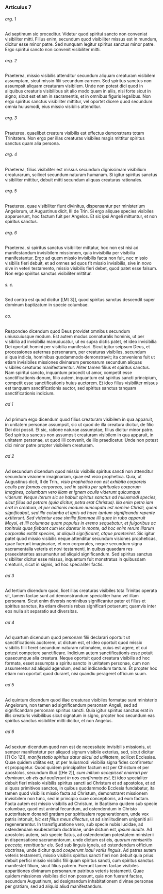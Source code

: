 ### Articulus 7

###### arg. 1
Ad septimum sic proceditur. Videtur quod spiritui sancto non conveniat visibiliter mitti. Filius enim, secundum quod visibiliter missus est in mundum, dicitur esse minor patre. Sed nunquam legitur spiritus sanctus minor patre. Ergo spiritui sancto non convenit visibiliter mitti.

###### arg. 2
Praeterea, missio visibilis attenditur secundum aliquam creaturam visibilem assumptam, sicut missio filii secundum carnem. Sed spiritus sanctus non assumpsit aliquam creaturam visibilem. Unde non potest dici quod in aliquibus creaturis visibilibus sit alio modo quam in aliis, nisi forte sicut in signo; sicut est etiam in sacramentis, et in omnibus figuris legalibus. Non ergo spiritus sanctus visibiliter mittitur, vel oportet dicere quod secundum omnia huiusmodi, eius missio visibilis attenditur.

###### arg. 3
Praeterea, quaelibet creatura visibilis est effectus demonstrans totam Trinitatem. Non ergo per illas creaturas visibiles magis mittitur spiritus sanctus quam alia persona.

###### arg. 4
Praeterea, filius visibiliter est missus secundum dignissimam visibilium creaturarum, scilicet secundum naturam humanam. Si igitur spiritus sanctus visibiliter mittitur, debuit mitti secundum aliquas creaturas rationales.

###### arg. 5
Praeterea, quae visibiliter fiunt divinitus, dispensantur per ministerium Angelorum, ut Augustinus dicit, III de Trin. Si ergo aliquae species visibiles apparuerunt, hoc factum fuit per Angelos. Et sic ipsi Angeli mittuntur, et non spiritus sanctus.

###### arg. 6
Praeterea, si spiritus sanctus visibiliter mittatur, hoc non est nisi ad manifestandum invisibilem missionem, quia invisibilia per visibilia manifestantur. Ergo ad quem missio invisibilis facta non fuit, nec missio visibilis fieri debuit, et ad omnes ad quos fit missio invisibilis, sive in novo sive in veteri testamento, missio visibilis fieri debet, quod patet esse falsum. Non ergo spiritus sanctus visibiliter mittitur.

###### s. c.
Sed contra est quod dicitur [[Mt 3]], quod spiritus sanctus descendit super dominum baptizatum in specie columbae.

###### co.
Respondeo dicendum quod Deus providet omnibus secundum uniuscuiusque modum. Est autem modus connaturalis hominis, ut per visibilia ad invisibilia manuducatur, ut ex supra dictis patet, et ideo invisibilia Dei oportuit homini per visibilia manifestari. Sicut igitur seipsum Deus, et processiones aeternas personarum, per creaturas visibiles, secundum aliqua indicia, hominibus quodammodo demonstravit; ita conveniens fuit ut etiam invisibiles missiones divinarum personarum secundum aliquas visibiles creaturas manifestarentur. Aliter tamen filius et spiritus sanctus. Nam spiritui sancto, inquantum procedit ut amor, competit esse sanctificationis donum, filio autem, inquantum est spiritus sancti principium, competit esse sanctificationis huius auctorem. Et ideo filius visibiliter missus est tanquam sanctificationis auctor, sed spiritus sanctus tanquam sanctificationis indicium.

###### ad 1
Ad primum ergo dicendum quod filius creaturam visibilem in qua apparuit, in unitatem personae assumpsit, sic ut quod de illa creatura dicitur, de filio Dei dici possit. Et sic, ratione naturae assumptae, filius dicitur minor patre. Sed spiritus sanctus non assumpsit creaturam visibilem in qua apparuit, in unitatem personae, ut quod illi convenit, de illo praedicetur. Unde non potest dici minor patre propter visibilem creaturam.

###### ad 2
Ad secundum dicendum quod missio visibilis spiritus sancti non attenditur secundum visionem imaginariam, quae est visio prophetica. Quia, ut Augustinus dicit, II de Trin., *visio prophetica non est exhibita corporeis oculis per formas corporeas, sed in spiritu per spirituales corporum imagines, columbam vero illam et ignem oculis viderunt quicumque viderunt. Neque iterum sic se habuit spiritus sanctus ad huiusmodi species, sicut filius ad petram (quia dicitur, petra erat Christus). Illa enim petra iam erat in creatura, et per actionis modum nuncupata est nomine Christi, quem significabat, sed illa columba et ignis ad haec tantum significanda repente extiterunt. Sed videntur esse similia flammae illi quae in rubo apparuit Moysi, et illi columnae quam populus in eremo sequebatur, et fulgoribus ac tonitruis quae fiebant cum lex daretur in monte, ad hoc enim rerum illarum corporalis extitit species, ut aliquid significaret, atque praeteriret*. Sic igitur patet quod missio visibilis neque attenditur secundum visiones propheticas, quae fuerunt imaginariae, et non corporales, neque secundum signa sacramentalia veteris et novi testamenti, in quibus quaedam res praeexistentes assumuntur ad aliquid significandum. Sed spiritus sanctus visibiliter dicitur esse missus, inquantum fuit monstratus in quibusdam creaturis, sicut in signis, ad hoc specialiter factis.

###### ad 3
Ad tertium dicendum quod, licet illas creaturas visibiles tota Trinitas operata sit, tamen factae sunt ad demonstrandum specialiter hanc vel illam personam. Sicut enim diversis nominibus significantur pater et filius et spiritus sanctus, ita etiam diversis rebus significari potuerunt; quamvis inter eos nulla sit separatio aut diversitas.

###### ad 4
Ad quartum dicendum quod personam filii declarari oportuit ut sanctificationis auctorem, ut dictum est, et ideo oportuit quod missio visibilis filii fieret secundum naturam rationalem, cuius est agere, et cui potest competere sanctificare. Indicium autem sanctificationis esse potuit quaecumque alia creatura. Neque oportuit quod creatura visibilis ad hoc formata, esset assumpta a spiritu sancto in unitatem personae, cum non assumeretur ad aliquid agendum, sed ad indicandum tantum. Et propter hoc etiam non oportuit quod duraret, nisi quandiu perageret officium suum.

###### ad 5
Ad quintum dicendum quod illae creaturae visibiles formatae sunt ministerio Angelorum, non tamen ad significandum personam Angeli, sed ad significandam personam spiritus sancti. Quia igitur spiritus sanctus erat in illis creaturis visibilibus sicut signatum in signo, propter hoc secundum eas spiritus sanctus visibiliter mitti dicitur, et non Angelus.

###### ad 6
Ad sextum dicendum quod non est de necessitate invisibilis missionis, ut semper manifestetur per aliquod signum visibile exterius, sed, sicut dicitur [[1 Co 12]], *manifestatio spiritus datur alicui ad utilitatem*, scilicet Ecclesiae. Quae quidem utilitas est, ut per huiusmodi visibilia signa fides confirmetur et propagetur. Quod quidem principaliter factum est per Christum et per apostolos, secundum illud [[He 2]], *cum initium accepisset enarrari per dominum, ab eis qui audierunt in nos confirmata est*. Et ideo specialiter debuit fieri missio visibilis spiritus sancti ad Christum et ad apostolos, et ad aliquos primitivos sanctos, in quibus quodammodo Ecclesia fundabatur, ita tamen quod visibilis missio facta ad Christum, demonstraret missionem invisibilem non tunc, sed in principio suae conceptionis, ad eum factam. Facta autem est missio visibilis ad Christum, in Baptismo quidem sub specie columbae, quod est animal fecundum, ad ostendendum in Christo auctoritatem donandi gratiam per spiritualem regenerationem, unde vox patris intonuit, *hic est filius meus dilectus*, ut ad similitudinem unigeniti alii regenerarentur. In transfiguratione vero, sub specie nubis lucidae, ad ostendendam exuberantiam doctrinae, unde dictum est, *ipsum audite*. Ad apostolos autem, sub specie flatus, ad ostendendam potestatem ministerii in dispensatione sacramentorum, unde dictum est eis, *quorum remiseritis peccata, remittuntur eis*. Sed sub linguis igneis, ad ostendendum officium doctrinae, unde dicitur quod *coeperunt loqui variis linguis*. Ad patres autem veteris testamenti, missio visibilis spiritus sancti fieri non debuit quia prius debuit perfici missio visibilis filii quam spiritus sancti, cum spiritus sanctus manifestet filium, sicut filius patrem. Fuerunt tamen factae visibiles apparitiones divinarum personarum patribus veteris testamenti. Quae quidem missiones visibiles dici non possunt, quia non fuerunt factae, secundum Augustinum, ad designandum inhabitationem divinae personae per gratiam, sed ad aliquid aliud manifestandum.

